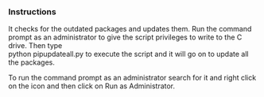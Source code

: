 ### Instructions
It checks for the outdated packages and updates them.
Run the command prompt as an administrator to give the script privileges to write to the C drive. Then type  
python pipupdateall.py 
to execute the script and it will go on to update all the packages.

To run the command prompt as an administrator search for it and right click on the icon and then click on Run as Administrator.

